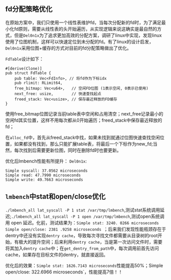 ## fd分配策略优化

在原始方案中，我们只使用一个线性表维护fd，当每次分配新的fd时，为了满足最小化fd原则，需要从线性表的头开始遍历，从实现逻辑来说这确实是最自然的方式，但是`Del0n1x`为了追求更加高效的分配方案，调研了linux中实现，发现linux使用了位图机制，这样可以快速定位到未分配的fd。有了linux的设计启发，`Del0n1x`采用位图+缓存的方式对目前的fd分配策略做出了优化。

`FdTable`设计如下：
```
#[derive(Clone)]
pub struct FdTable {
    pub table: Vec<FdInfo>, // 将fd作为下标idx
    pub rlimit: RLimit64,
    free_bitmap: Vec<u64>,   // 空闲FD位图 (1表示空闲, 0表示已使用)
    next_free: usize,        // 快速查找起点
    freed_stack: Vec<usize>, // 保存最近释放的FD缓存
}
```

使用free_bitmap位图记录当前table表中空闲和占用清空；next_free记录最小的空闲fd其实位置，这样不用每次都从0开始遍历；freed_stack中保存最近释放的fd；

在`alloc_fd`中，首先从freed_stack中找，如果未找到就通过位图快速查找空闲位置，如果都没有找到，那么只能扩展table表，将最后一个下标作为new_fd;当然，每次找到后需要更新位图，同时在删除fd时也要更新。

优化后lmbench性能有所提升：
`Del0n1x`:
```
Simple syscall: 37.0562 microseconds
Simple read: 47.7990 microseconds
Simple write: 49.7663 microseconds
```


## `lmbench`中stat和open/close优化

`./lmbench_all lat_syscall -P 1 stat /var/tmp/lmbench`,测试stat系统调用延迟;`./lmbench_all lat_syscall -P 1 open /var/tmp/lmbench`,测试open系统调用 open 延迟。化前，测试结果为：`Simple stat: 3240. 0266 microseconds
` `Simple open/close: 2381 .9258 microseconds
`；后来我们发现性能瓶颈存在于dentry中还没有实现`dentry cache`，导致每次寻找文件都需要从目录树的root开始，有极大的提升空间；后来利用`dentry cache`，当是第一次访问文件时，需要将其加入`dentry cache`中；在`get_dentry_from_path`中，每次调用前首先访问cache，如果存在目标文件的dentry，就直接返回。

优化后的效果：`Simple stat: 1626.7143 microseconds`性能提高50%；Simple open/close: 322.6966 microseconds`，性能提高7倍！！